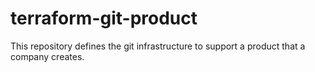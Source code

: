 # terraform-git-product
This repository defines the git infrastructure to support a product that a company creates.
